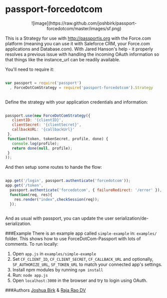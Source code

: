 <h1>passport-forcedotcom</h1>
<p align="center">
![image](https://raw.github.com/joshbirk/passport-forcedotcom/master/images/sf.png)

This is a Strategy for use with http://passportjs.org with the Force.com platform (meaning you can use it with Saleforce CRM, your Force.com applications and Database.com).  With Jared Hanson's help - it properly resolves a previous issue with handling the incoming OAuth information so that things like the instance_url can be readily available.

You'll need to require it:

```javascript

var passport = require('passport')
  , ForceDotComStrategy = require('passport-forcedotcom').Strategy
  
 ```


 Define the strategy with your application credentials and information:

 ```javascript
 
 passport.use(new ForceDotComStrategy({
    clientID: '{clientID}',
    clientSecret: '{clientSecret}',
    callbackURL: '{callbackUrl}'
  },
  function(token, tokenSecret, profile, done) {
    console.log(profile);
    return done(null, profile);
  }
));

```

And then setup some routes to hande the flow:

```javascript

app.get('/login', passport.authenticate('forcedotcom'));
app.get('/token', 
  passport.authenticate('forcedotcom', { failureRedirect: '/error' }),
  function(req, res){
    res.render("index",checkSession(req));
  });
  
  ```

And as usual with passport, you can update the user serialization/de-serialization.


###Example
There is an example app called `simple-example` in: `examples/` folder. This shows how to use ForceDotCom-Passport with lots of comments. 
To run locally:

1. Open `app.js` in `examples/simple-example`
2. Set `CF_CLIENT_ID`, `CF_CLIENT_SECRET`, `CF_CALLBACK_URL` and optionally, `SF_AUTHORIZE_URL`,  `SF_TOKEN_URL` to match your connected app's settings.
3. Install npm modules by running `npm install`
4. Run: `node app.js`
5. Open `localhost:3000` in the browser and try to login using OAuth.

###Authors
<a href='https://twitter.com/joshbirk' target='_blank'>Joshua Birk</a> & <a href='https://twitter.comrajaraodv' target='_blank'> Raja Rao DV </a>
